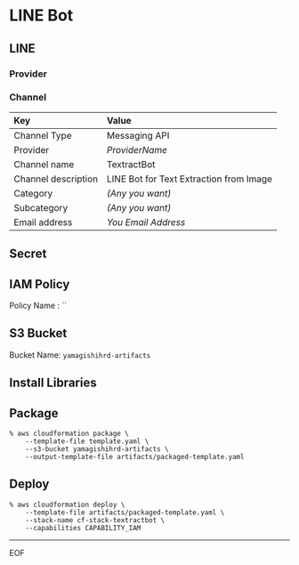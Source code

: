 # LINE Bot

## LINE

### Provider

### Channel

|Key|Value|
|:--|:--|
|Channel Type|Messaging API|
|Provider| *ProviderName* |
|Channel name|TextractBot|
|Channel description|LINE Bot for Text Extraction from Image|
|Category| *(Any you want)* |
|Subcategory| *(Any you want)* |
|Email address| *You Email Address* |


## Secret

## IAM Policy 

Policy Name : ``

## S3 Bucket

Bucket Name: `yamagishihrd-artifacts`

## Install Libraries

## Package


```
% aws cloudformation package \
    --template-file template.yaml \
    --s3-bucket yamagishihrd-artifacts \
    --output-template-file artifacts/packaged-template.yaml
```

## Deploy

```
% aws cloudformation deploy \
    --template-file artifacts/packaged-template.yaml \
    --stack-name cf-stack-textractbot \
    --capabilities CAPABILITY_IAM
```

---
EOF
